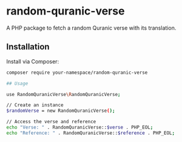 # random-quranic-verse
A PHP package to fetch a random Quranic verse with its translation.

## Installation

Install via Composer:

```bash
composer require your-namespace/random-quranic-verse

## Usage

use RandomQuranicVerse\RandomQuranicVerse;

// Create an instance
$randomVerse = new RandomQuranicVerse();

// Access the verse and reference
echo "Verse: " . RandomQuranicVerse::$verse . PHP_EOL;
echo "Reference: " . RandomQuranicVerse::$reference . PHP_EOL;



